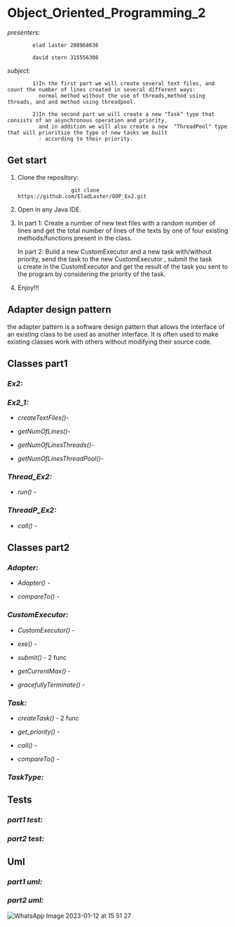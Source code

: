 # Object_Oriented_Programming_2

*presenters:*

            elad laster 208968636

            david stern 315556308
            
*subject:*
          
            1)In the first part we will create several text files, and count the number of lines created in several different ways:
              normal method without the use of threads,method using threads, and and method using threadpool.
             
            2)In the second part we will create a new "Task" type that consists of an asynchronous operation and priority,
              and in addition we will also create a new  "ThreadPool" type that will prioritize the type of new tasks we built 
              - according to their priority.
            
## Get start 
1) Clone the repository:

                        git clone https://github.com/EladLaster/OOP_Ex2.git   
                                               
2) Open in any Java IDE.
 
3) In part 1: Create a number of new text files with a random number of lines and get the total number of lines of the texts
            by one of four existing methods/functions present in the class.

   In part 2: Bulid a new CustomExecutor and a new task with/without priority, send the task to the new CustomExecutor , submit the task         
           u create in the CustomExecutor and get the result of the task you sent to the program by considering the priority of the task.

4) Enjoy!!!


## Adapter design pattern
the adapter pattern is a software design pattern that allows the interface of an existing class to be used as another interface.
It is often used to make existing classes work with others without modifying their source code.




## Classes part1


### *Ex2:*


### *Ex2_1:*

- _createTextFiles()_- 

- _getNumOfLines()_- 

- _getNumOfLinesThreads()_- 

- _getNumOfLinesThreadPool()_-


### *Thread_Ex2:*

- _run()_ -


### *ThreadP_Ex2:*

- _call()_ -

## Classes part2


### *Adapter:*

- _Adapter()_ -

- _compareTo()_ -


### *CustomExecutor:*

- _CustomExecutor()_ -

- _exe()_ -

- _submit()_ - 2 func

- _getCurrentMax()_ -

- _gracefullyTerminate()_ -

### *Task:*

- _createTask()_ - 2 func

- _get_priority()_ -

- _call()_ -

- _compareTo()_ -

### *TaskType:*


## Tests

### *part1 test:*

### *part2 test:*


## Uml

### *part1 uml:*


### *part2 uml:*

![WhatsApp Image 2023-01-12 at 15 51 27](https://user-images.githubusercontent.com/118683420/212110544-3fc26566-0fce-4c10-b54e-3507ac94aa75.jpeg)

